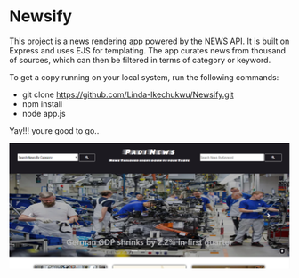 # Newsify
This project is a news rendering app powered by the NEWS API.
It is built on Express and uses EJS for templating.
The app curates news from thousand of sources, which can then be filtered in terms of category or keyword.

To get a copy running on your local system, run the following commands:
- git clone https://github.com/Linda-Ikechukwu/Newsify.git 
- npm install
- node app.js

Yay!!! youre good to go..

<img src="newsify.PNG" alt="screenshot 1">

